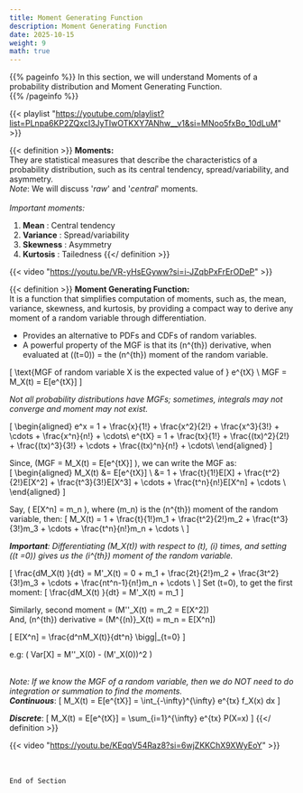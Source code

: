 ```yaml
---
title: Moment Generating Function
description: Moment Generating Function
date: 2025-10-15
weight: 9
math: true
---
```


{{% pageinfo %}}
In this section, we will understand Moments of a probability distribution and Moment Generating Function.<br>
{{% /pageinfo %}}

{{< playlist "https://youtube.com/playlist?list=PLnpa6KP2ZQxcI3JyTIwOTKXY7ANhw__v1&si=MNoo5fxBo_10dLuM" >}}
<br>

{{< definition >}}
**Moments:** <br>
They are statistical measures that describe the characteristics of a probability distribution, 
such as its central tendency, spread/variability, and asymmetry. <br>
_Note_: We will discuss '_raw_' and '_central_' moments. <br><br>
_Important moments:_ <br>
1. **Mean** : Central tendency 
2. **Variance** : Spread/variability 
3. **Skewness** : Asymmetry 
4. **Kurtosis** : Tailedness
{{</ definition >}}

{{< video "https://youtu.be/VR-yHsEGyww?si=i-JZqbPxFrErODeP" >}}
<br>

{{< definition >}}
**Moment Generating Function:** <br>
It is a function that simplifies computation of moments, such as, the mean, variance, skewness, and kurtosis,
by providing a compact way to derive any moment of a random variable through differentiation. <br>
- Provides an alternative to PDFs and CDFs of random variables.
- A powerful property of the MGF is that its \(n^{th}\) derivative, when evaluated at \((t=0)\) = 
the \(n^{th}\) moment of the random variable.

\[
\text{MGF of random variable X is the expected value of } e^{tX} \\
MGF = M_X(t) = E[e^{tX}]
\]

*Not all probability distributions have MGFs; sometimes, integrals may not converge and moment may not exist.* <br>

\[
\begin{aligned}
e^x = 1 + \frac{x}{1!} + \frac{x^2}{2!} + \frac{x^3}{3!} + \cdots + \frac{x^n}{n!} + \cdots\\
e^{tX} = 1 + \frac{tx}{1!} + \frac{(tx)^2}{2!} + \frac{(tx)^3}{3!} + \cdots + \frac{(tx)^n}{n!} + \cdots\\
\end{aligned}
\]

Since, \(MGF = M_X(t) = E[e^{tX}] \), we can write the MGF as: <br>
\[
\begin{aligned}
M_X(t) &= E[e^{tX}] \\
&= 1 + \frac{t}{1!}E[X] + \frac{t^2}{2!}E[X^2] + \frac{t^3}{3!}E[X^3] + \cdots + \frac{t^n}{n!}E[X^n] + \cdots \\
\end{aligned}
\]

Say, \( E[X^n] = m_n \), where \(m_n\) is the \(n^{th}\) moment of the random variable, then:
\[
M_X(t) = 1 + \frac{t}{1!}m_1 + \frac{t^2}{2!}m_2 + \frac{t^3}{3!}m_3 + \cdots + \frac{t^n}{n!}m_n + \cdots \\
\]

***Important**: Differentiating \(M_X(t)\) with respect to \(t\), \(i\) times, and setting \((t =0)\) gives us 
the \(i^{th}\) moment of the random variable.*

\[
\frac{dM_X(t) }{dt} = M'_X(t) = 0 + m_1 + \frac{2t}{2!}m_2 + \frac{3t^2}{3!}m_3 + \cdots + \frac{nt^n-1}{n!}m_n + \cdots \\
\]
Set \(t=0\), to get the first moment:
\[
\frac{dM_X(t) }{dt} = M'_X(t) = m_1
\]

Similarly, second moment =  \(M''_X(t) = m_2 = E[X^2]\) <br>
And, \(n^{th}\) derivative = \(M^{(n)}_X(t) = m_n = E[X^n]\) <br>

\[
E[X^n] = \frac{d^nM_X(t)}{dt^n} \bigg|_{t=0}
\]

e.g: \( Var[X] = M''_X(0) - (M'_X(0))^2 \) <br><br>

*Note: If we know the MGF of a random variable, then we do NOT need to do integration or summation to find the moments.* <br>
***Continuous***:
\[
M_X(t) = E[e^{tX}] = \int_{-\infty}^{\infty} e^{tx} f_X(x) dx 
\]

***Discrete***:
\[
M_X(t) = E[e^{tX}] = \sum_{i=1}^{\infty} e^{tx} P(X=x)
\]
{{</ definition >}}

{{< video "https://youtu.be/KEqqV54Raz8?si=6wjZKKChX9XWyEoY" >}}

<br><br>
```End of Section```
